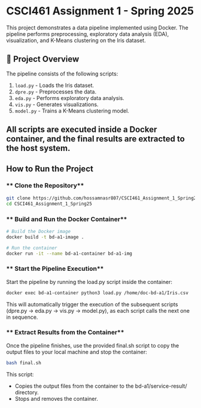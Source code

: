 # CSCI461 Assignment 1 - Spring 2025

This project demonstrates a data pipeline implemented using Docker. The pipeline performs preprocessing, exploratory data analysis (EDA), visualization, and K-Means clustering on the Iris dataset.

## 📌 Project Overview

The pipeline consists of the following scripts:

1. `load.py` - Loads the Iris dataset.
2. `dpre.py` - Preprocesses the data.
3. `eda.py` - Performs exploratory data analysis.
4. `vis.py` - Generates visualizations.
5. `model.py` - Trains a K-Means clustering model.

All scripts are executed inside a Docker container, and the final results are extracted to the host system.
---

## How to Run the Project  

### ** Clone the Repository**  
```bash
git clone https://github.com/hossamnasr807/CSCI461_Assignment_1_Spring25.git
cd CSCI461_Assignment_1_Spring25 
```
### ** Build and Run the Docker Container**
```bash
# Build the Docker image
docker build -t bd-a1-image .

# Run the container
docker run -it --name bd-a1-container bd-a1-img
```
### **  Start the Pipeline Execution**
Start the pipeline by running the load.py script inside the container:
```bash
docker exec bd-a1-container python3 load.py /home/doc-bd-a1/Iris.csv
```
This will automatically trigger the execution of the subsequent scripts (dpre.py → eda.py → vis.py → model.py), as each script calls the next one in sequence.

### **  Extract Results from the Container**
Once the pipeline finishes, use the provided final.sh script to copy the output files to your local machine and stop the container:
```bash
bash final.sh
```
This script:
- Copies the output files from the container to the bd-a1/service-result/ directory.
- Stops and removes the container.
